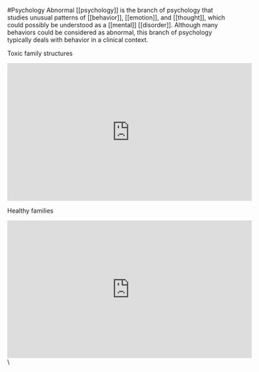 #Psychology 
Abnormal [[psychology]] is the branch of psychology that studies unusual patterns of [[behavior]], [[emotion]], and [[thought]], which could possibly be understood as a [[mental]] [[disorder]]. Although many behaviors could be considered as abnormal, this branch of psychology typically deals with behavior in a clinical context.

Toxic family structures
<iframe width="560" height="315" src="https://www.youtube.com/embed/upAdaOmiRX8" title="YouTube video player" frameborder="0" allow="accelerometer; autoplay; clipboard-write; encrypted-media; gyroscope; picture-in-picture; web-share" allowfullscreen></iframe>

Healthy families
<iframe width="560" height="315" src="https://www.youtube.com/embed/5ZOjFdNiH2g" title="YouTube video player" frameborder="0" allow="accelerometer; autoplay; clipboard-write; encrypted-media; gyroscope; picture-in-picture; web-share" allowfullscreen></iframe>
\